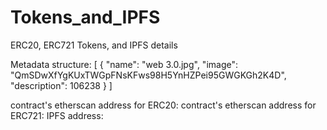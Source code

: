 # Tokens_and_IPFS
ERC20, ERC721 Tokens, and IPFS details

Metadata structure:
[
  {
    "name": "web 3.0.jpg",
    "image": "QmSDwXfYgKUxTWGpFNsKFws98H5YnHZPei95GWGKGh2K4D",
    "description": 106238
  }
]

contract's etherscan address for ERC20:
contract's etherscan address for ERC721:
IPFS address:
